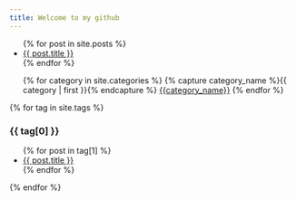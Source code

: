 ```yaml
---
title: Welcome to my github
---
```



<ul>
  {% for post in site.posts %}
    <li>
      <a href="{{site.baseurl}}/{{ post.url }}">{{ post.title }}</a>
    </li>
  {% endfor %}
</ul>

<ul>
  {% for category in site.categories %}
    {% capture category_name %}{{ category | first }}{% endcapture %}
      <a href="{{site.baseurl}}/{{category_name}}">{{category_name}}</a>
  {% endfor %}
</ul>


{% for tag in site.tags %}
  <h3>{{ tag[0] }}</h3>
  <ul>
    {% for post in tag[1] %}
      <li><a href="{{site.baseurl}}/{{ post.url }}">{{ post.title }}</a></li>
    {% endfor %}
  </ul>
{% endfor %}

